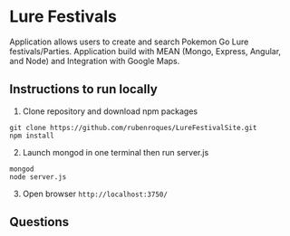 # Lure Festivals
Application allows users to create and search Pokemon Go Lure festivals/Parties.
Application build with MEAN (Mongo, Express, Angular, and Node) and Integration with Google Maps.

## Instructions to run locally 

1) Clone repository and download npm packages 

```
git clone https://github.com/rubenroques/LureFestivalSite.git
npm install
```

2) Launch mongod in one terminal then run server.js

````
mongod
node server.js
````

3) Open browser `http://localhost:3750/`

## Questions


